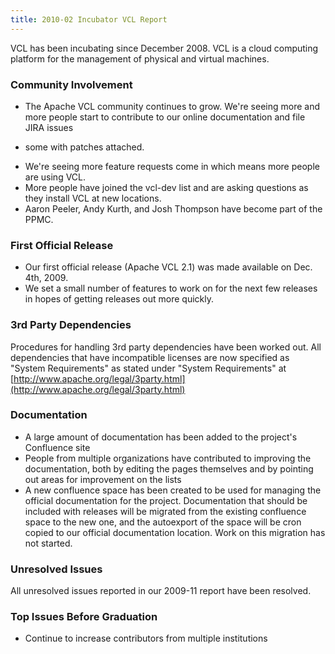```yaml
---
title: 2010-02 Incubator VCL Report
---
```


VCL has been incubating since December 2008. VCL is a cloud computing
platform for the management of physical and virtual machines.

### Community Involvement
* The Apache VCL community continues to grow. We're seeing more and more
people start to contribute to our online documentation and file JIRA issues
- some with patches attached.
* We're seeing more feature requests come in which means more people are
using VCL.
* More people have joined the vcl-dev list and are asking questions as they
install VCL at new locations.
* Aaron Peeler, Andy Kurth, and Josh Thompson have become part of the PPMC.

### First Official Release
* Our first official release (Apache VCL 2.1) was made available on Dec.
4th, 2009.
* We set a small number of features to work on for the next few releases in
hopes of getting releases out more quickly.

### 3rd Party Dependencies
Procedures for handling 3rd party dependencies have been worked out. All
dependencies that have incompatible licenses are now specified as "System
Requirements" as stated under "System Requirements" at [http://www.apache.org/legal/3party.html](http://www.apache.org/legal/3party.html)

### Documentation
* A large amount of documentation has been added to the project's
Confluence site
* People from multiple organizations have contributed to improving the
documentation, both by editing the pages themselves and by pointing out
areas for improvement on the lists
* A new confluence space has been created to be used for managing the
official documentation for the project. Documentation that should be
included with releases will be migrated from the existing confluence space
to the new one, and the autoexport of the space will be cron copied to our
official documentation location. Work on this migration has not started.

### Unresolved Issues
All unresolved issues reported in our 2009-11 report have been resolved.

### Top Issues Before Graduation
* Continue to increase contributors from multiple institutions
